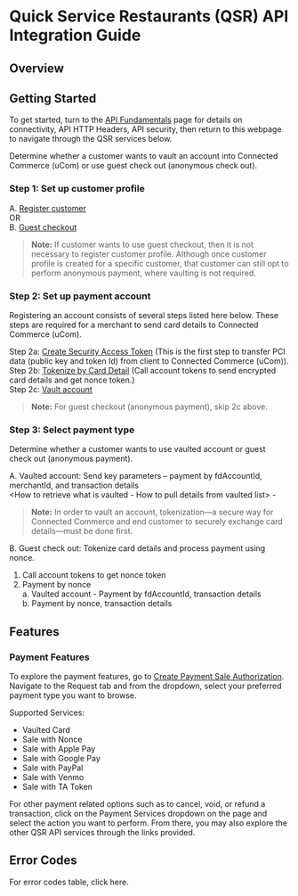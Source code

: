 # Quick Service Restaurants (QSR) API Integration Guide

## Overview

<Add Product Content on QSR HERE>

## Getting Started
To get started, turn to the [API Fundamentals](../docs/?path=/docs/documentation/Connectivity.md) page for details on connectivity, API HTTP Headers, API security, then return to this webpage to navigate through the QSR services below.

Determine whether a customer wants to vault an account into Connected Commerce (uCom) or use guest check out (anonymous check out).  

### Step 1: Set up customer profile

 A. [Register customer](../api/?type=post&path=/v1/customers)  
 OR  
 B. [Guest checkout](../docs/?path=recipes/guest_checkout.md)

>**Note:**
>If customer wants to use guest checkout, then it is not necessary to register customer profile. Although once customer profile is created for a specific customer, that customer can still opt to perform anonymous payment, where vaulting is not required.

<Add Payment using nonce >


### Step 2: Set up payment account
Registering an account consists of several steps listed here below. These steps are required for a merchant to send card details to Connected Commerce (uCom).

Step 2a: [Create Security Access Token](../api/?type=post&path=/v1/tokens) (This is the first step to transfer PCI data (public key and token Id) from client to Connected Commerce (uCom)).  
Step 2b: [Tokenize by Card Detail](../api/?type=post&path=/v1/account-tokens) (Call account tokens to send encrypted card details and get nonce token.)  
Step 2c: [Vault account](../api/?type=post&path=/v1/customers/{fdCustomerId}/accounts)  

>**Note:**
>For guest checkout (anonymous payment), skip 2c above.

### Step 3: Select payment type
Determine whether a customer wants to use vaulted account or guest check out (anonymous payment).  

A. Vaulted account: Send key parameters <ADD LINK TO USE CASE once that page is created> – payment by fdAccountId, merchantId, and transaction details  
<How to retrieve what is vaulted - How to pull details from vaulted list> - <Link to Get ACCOUNT DETAILS and GET LIST OF ACCOUNTS>

 >**Note:**
 >In order to vault an account, tokenization—a secure way for Connected Commerce and end customer to securely exchange card details—must be done first.  

B. Guest check out: Tokenize card details and process payment using nonce.  

 1. Call account tokens to get nonce token  
 2. Payment by nonce  
  a. Vaulted account - Payment by fdAccountId, transaction details  
  b. Payment by nonce, transaction details

## Features
### Payment Features
To explore the payment features, go to [Create Payment Sale Authorization](../api/?type=post&path=/v1/payments/sales). Navigate to the Request tab and from the dropdown, select your preferred payment type you want to browse.

Supported Services:
- Vaulted Card
- Sale with Nonce
- Sale with Apple Pay
- Sale with Google Pay
- Sale with PayPal
- Sale with Venmo
- Sale with TA Token

For other payment related options such as to cancel, void, or refund a transaction, click on the Payment Services dropdown on the <Explore the QSR Services> page and select the action you want to perform. From there, you may also explore the other QSR API services through the links provided.

## Error Codes
For error codes table, click here<ADD LINK>.